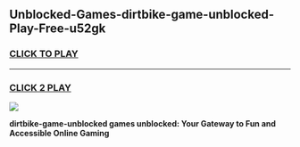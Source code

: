 
## Unblocked-Games-dirtbike-game-unblocked-Play-Free-u52gk
<h3>
<a href="https://premium76.site?title=dirtbike-game-unblocked&ref=18A1">CLICK TO PLAY</a></h3>
<hr>

<h3>
<a href="https://premium76.site?title=dirtbike-game-unblocked&ref=18A1">CLICK 2 PLAY</a>
  
</h3>

<a href="https://premium76.site?title=dirtbike-game-unblocked&ref=18A1"><img src="https://clearcache.store/games.png"></a>


**dirtbike-game-unblocked games unblocked: Your Gateway to Fun and Accessible Online Gaming**
